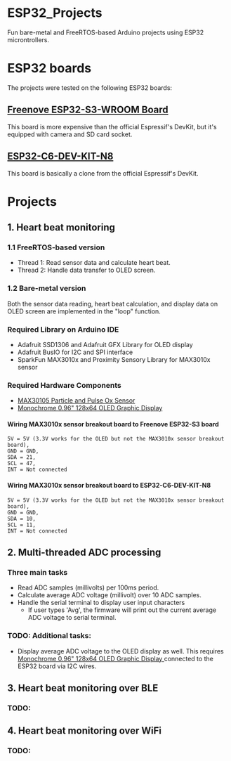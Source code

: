 # ESP32_Projects
Fun bare-metal and FreeRTOS-based Arduino projects using ESP32 microntrollers.

# ESP32 boards
The projects were tested on the following ESP32 boards:

## [Freenove ESP32-S3-WROOM Board](https://store.freenove.com/products/fnk0085)
This board is more expensive than the official Espressif's DevKit, but it's equipped with camera and SD card socket.


## [ESP32-C6-DEV-KIT-N8](https://www.waveshare.com/wiki/ESP32-C6-DEV-KIT-N8)
This board is basically a clone from the official Espressif's DevKit.

# Projects
## 1. Heart beat monitoring
### 1.1 FreeRTOS-based version
- Thread 1: Read sensor data and calculate heart beat.
- Thread 2: Handle data transfer to OLED screen.

### 1.2 Bare-metal version
Both the sensor data reading, heart beat calculation, and display data on OLED screen are implemented in the "loop" function.

### Required Library on Arduino IDE
- Adafruit SSD1306 and Adafruit GFX Library for OLED display
- Adafruit BusIO for I2C and SPI interface
- SparkFun MAX3010x and Proximity Sensory Library for MAX3010x sensor

### Required Hardware Components
- [MAX30105 Particle and Pulse Ox Sensor](https://learn.sparkfun.com/tutorials/max30105-particle-and-pulse-ox-sensor-hookup-guide/all#:~:text=This%20example%20runs%20a%20filter,average%20heart%20rate%20(BPM).)
- [Monochrome 0.96" 128x64 OLED Graphic Display ](https://www.adafruit.com/product/326)

#### Wiring MAX3010x sensor breakout board to Freenove ESP32-S3 board
    5V = 5V (3.3V works for the OLED but not the MAX3010x sensor breakout board),
    GND = GND,
    SDA = 21,
    SCL = 47,
    INT = Not connected

#### Wiring MAX3010x sensor breakout board to ESP32-C6-DEV-KIT-N8
    5V = 5V (3.3V works for the OLED but not the MAX3010x sensor breakout board),
    GND = GND,
    SDA = 10,
    SCL = 11,
    INT = Not connected


## 2. Multi-threaded ADC processing
### Three main tasks
- Read ADC samples (millivolts) per 100ms period.
- Calculate average ADC voltage (millivolt) over 10 ADC samples.
- Handle the serial terminal to display user input characters
  - If user types 'Avg', the firmware will print out the current average ADC voltage to serial terminal.

### TODO: Additional tasks:
- Display average ADC voltage to the OLED display as well. This requires [Monochrome 0.96" 128x64 OLED Graphic Display ](https://www.adafruit.com/product/326) connected to the ESP32 board via I2C wires.

## 3. Heart beat monitoring over BLE
### TODO:

## 4. Heart beat monitoring over WiFi
### TODO:
